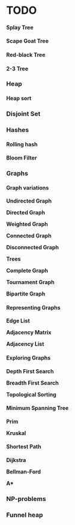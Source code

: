 # TODO

#### Splay Tree

#### Scape Goat Tree

#### Red-black Tree

#### 2-3 Tree

### Heap

#### Heap sort

### Disjoint Set

### Hashes

#### Rolling hash

#### Bloom Filter

### Graphs

#### Graph variations

**Undirected Graph**

**Directed Graph**

**Weighted Graph**

**Connected Graph**

**Disconnected Graph**

**Trees**

**Complete Graph**

**Tournament Graph**

**Bipartite Graph**

#### Representing Graphs

**Edge List**

**Adjacency Matrix**

**Adjacency List**

#### Exploring Graphs

**Depth First Search**

**Breadth First Search**

**Topological Sorting**

#### Minimum Spanning Tree

**Prim**

**Kruskal**

#### Shortest Path

**Dijkstra**

**Bellman-Ford**

**A\***

### NP-problems

### Funnel heap
